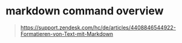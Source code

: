 # markdown command overview 
> https://support.zendesk.com/hc/de/articles/4408846544922-Formatieren-von-Text-mit-Markdown
